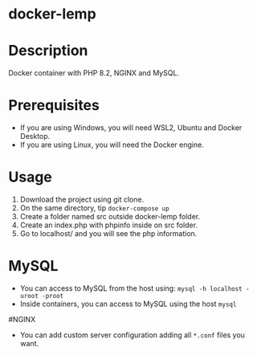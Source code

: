 # docker-lemp

# Description
Docker container with PHP 8.2, NGINX and MySQL.

# Prerequisites
* If you are using Windows, you will need WSL2, Ubuntu and Docker Desktop.
* If you are using Linux, you will need the Docker engine.

# Usage
1. Download the project using git clone.
2. On the same directory, tip ``docker-compose up``
3. Create a folder named src outside docker-lemp folder.
4. Create an index.php with phpinfo inside on src folder.
5. Go to localhost/ and you will see the php information.

# MySQL
* You can access to MySQL from the host using: ``mysql -h localhost -uroot -proot``
* Inside containers, you can access to MySQL using the host ``mysql``

#NGINX
* You can add custom server configuration adding all ``*.conf`` files you want.